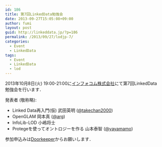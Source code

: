 ```yaml
---
id: 186
title: 第7回LinkedData勉強会
date: 2013-09-27T15:05:08+09:00
author: fumi
layout: post
guid: http://linkeddata.jp/?p=186
permalink: /2013/09/27/lodjp-7/
categories:
  - Event
  - LinkedData
tags:
  - Event
  - LinkedData
  - lod
---
```

<!-- Facebook Like Button v1.9.6 BEGIN [http://blog.bottomlessinc.com] -->

<!-- Facebook Like Button END -->

<div class="twitterbutton" style="float: left; padding-right: 5px;">
  <a href="http://twitter.com/share" class="twitter-share-button" data-count="horizontal" data-text="第7回LinkedData勉強会" data-via="" data-url="https://linkeddata.jp/2013/09/27/lodjp-7/" data-lang="en" data-related="DolcePixel:We make beautiful and sweet WordPress Themes"></a>
</div>

2013年10月8日(火) 19:00-21:00に[インフォコム株式会社](http://www.infocom.co.jp/aboutus/)にて第7回LinkedData勉強会を行います．

発表者 (敬称略):

  * Linked Data再入門(仮) 武田英明 ([@takechan2000](https://twitter.com/takechan2000))
  * OpenGLAM 岡本真 ([@arg](https://twitter.com/arg))
  * InfoLib-LOD 小嶋将士
  * Protegeを使ってオントロジーを作る 山本泰智 ([@yayamamo](http://twitter.com/yayamamo))

参加申込みは[Doorkeeper](http://linkeddata.doorkeeper.jp/events/6358)からお願いします．